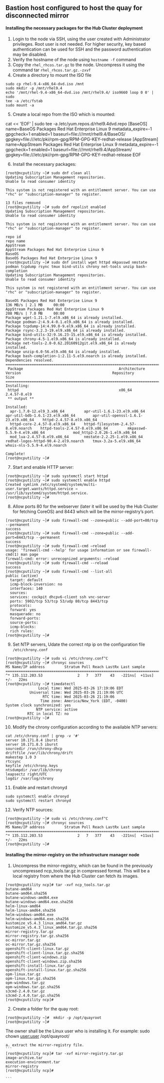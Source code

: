 ## Bastion host configured to host the quay for disconnected mirror

#### Installing the necessary packages for the Hub Cluster deployment


1. Login to the node via SSH, using the user created with Administrator privileges. Root user is not needed.
    For higher security, key based authentication can be used for SSH and the password authentication may
    be disabled.
2. Verify the hostname of the node using `hostname -f` command
3. Copy the `rhel_rhcos.tar.gz` to the node. Uncompress it using the command tar `rhel_rhcos.tar.gz.-zxvf`
4. Create a directory to mount the ISO file
```
sudo cp rhel-9.4-x86_64-dvd.iso /mnt
sudo mkdir -p /mnt/rhel9.4
echo '/mnt/rhel-9.4-x86_64-dvd.iso /mnt/rhel9.4/ iso9660 loop 0 0' | sudo
tee -a /etc/fstab
sudo mount -a
```
5. Create a local repo from the ISO which is mounted:

cat << 'EOF' | sudo tee -a /etc/yum.repos.d/rhel9.4dvd.repo
[BaseOS]
name=BaseOS Packages Red Hat Enterprise Linux 9
metadata_expire=-1
gpgcheck=1
enabled=1
baseurl=file:///mnt/rhel9.4/BaseOS/
gpgkey=file:///etc/pki/rpm-gpg/RPM-GPG-KEY-redhat-release
[AppStream]
name=AppStream Packages Red Hat Enterprise Linux 9
metadata_expire=-1
gpgcheck=1
enabled=1
baseurl=file:///mnt/rhel9.4/AppStream/
gpgkey=file:///etc/pki/rpm-gpg/RPM-GPG-KEY-redhat-release
EOF

6. Install the necessary packages:

```
[root@ncputility ~]# sudo dnf clean all
Updating Subscription Management repositories.
Unable to read consumer identity

This system is not registered with an entitlement server. You can use "rhc" or "subscription-manager" to register.

13 files removed
[root@ncputility ~]# sudo dnf repolist enabled
Updating Subscription Management repositories.
Unable to read consumer identity

This system is not registered with an entitlement server. You can use "rhc" or "subscription-manager" to register.

repo id                                                                     repo name
AppStream                                                                   AppStream Packages Red Hat Enterprise Linux 9
BaseOS                                                                      BaseOS Packages Red Hat Enterprise Linux 9
[root@ncputility ~]# sudo dnf install wget httpd mkpasswd nmstate podman tcpdump rsync tmux bind-utils chrony net-tools unzip bash-completion
Updating Subscription Management repositories.
Unable to read consumer identity

This system is not registered with an entitlement server. You can use "rhc" or "subscription-manager" to register.

BaseOS Packages Red Hat Enterprise Linux 9                                                                                                                  136 MB/s | 2.1 MB     00:00    
AppStream Packages Red Hat Enterprise Linux 9                                                                                                               208 MB/s | 7.0 MB     00:00    
Package wget-1.21.1-7.el9.x86_64 is already installed.
Package podman-2:4.9.4-0.1.el9.x86_64 is already installed.
Package tcpdump-14:4.99.0-9.el9.x86_64 is already installed.
Package rsync-3.2.3-19.el9.x86_64 is already installed.
Package bind-utils-32:9.16.23-15.el9.x86_64 is already installed.
Package chrony-4.5-1.el9.x86_64 is already installed.
Package net-tools-2.0-0.62.20160912git.el9.x86_64 is already installed.
Package unzip-6.0-56.el9.x86_64 is already installed.
Package bash-completion-1:2.11-5.el9.noarch is already installed.
Dependencies resolved.
============================================================================================================================================================================================
 Package                                            Architecture                           Version                                          Repository                                 Size
============================================================================================================================================================================================
Installing:
 httpd                                              x86_64                                 2.4.57-8.el9                                     
 ** output **

Installed:
  apr-1.7.0-12.el9_3.x86_64         apr-util-1.6.1-23.el9.x86_64            apr-util-bdb-1.6.1-23.el9.x86_64        apr-util-openssl-1.6.1-23.el9.x86_64    httpd-2.4.57-8.el9.x86_64       
  httpd-core-2.4.57-8.el9.x86_64    httpd-filesystem-2.4.57-8.el9.noarch    httpd-tools-2.4.57-8.el9.x86_64         mkpasswd-5.5.9-4.el9.x86_64             mod_http2-2.0.26-1.el9.x86_64   
  mod_lua-2.4.57-8.el9.x86_64       nmstate-2.2.25-1.el9.x86_64             redhat-logos-httpd-90.4-2.el9.noarch    tmux-3.2a-5.el9.x86_64                  whois-nls-5.5.9-4.el9.noarch    

Complete!
[root@ncputility ~]# 
```

7. Start and enable HTTP server:

```
[root@ncputility ~]# sudo systemctl start httpd
[root@ncputility ~]# sudo systemctl enable httpd
Created symlink /etc/systemd/system/multi-user.target.wants/httpd.service → /usr/lib/systemd/system/httpd.service.
[root@ncputility ~]# 
```

8. Allow ports 80 for the webserver (later it will be used by the Hub Cluster for fetching CoreOS) and 8443 which will be the mirror-registry’s port.

```
[root@ncputility ~]# sudo firewall-cmd --zone=public --add-port=80/tcp --permanent
success
[root@ncputility ~]# sudo firewall-cmd --zone=public --add-port=8443/tcp --permanent
success
[root@ncputility ~]# sudo firewall-cmd –reload
usage: 'firewall-cmd --help' for usage information or see firewall-cmd(1) man page
firewall-cmd: error: unrecognized arguments: –reload
[root@ncputility ~]# sudo firewall-cmd --reload
success
[root@ncputility ~]# sudo firewall-cmd --list-all
public (active)
  target: default
  icmp-block-inversion: no
  interfaces: 140
  sources: 
  services: cockpit dhcpv6-client ssh vnc-server
  ports: 5902/tcp 53/tcp 53/udp 80/tcp 8443/tcp
  protocols: 
  forward: yes
  masquerade: no
  forward-ports: 
  source-ports: 
  icmp-blocks: 
  rich rules: 
[root@ncputility ~]# 
```

9. Set NTP servers, Udate the correct ntp ip on the configuration file `/etc/chrony.conf`

```
[root@ncputility ~]# sudo vi /etc/chrony.conf^C
[root@ncputility ~]# chronyc sources
MS Name/IP address         Stratum Poll Reach LastRx Last sample               
===============================================================================
^* 135.112.203.53                2   7   377    43   -221ns[  +11us] +/-   22ms
[root@ncputility ~]# timedatectl 
               Local time: Wed 2025-03-26 17:19:06 EDT
           Universal time: Wed 2025-03-26 21:19:06 UTC
                 RTC time: Wed 2025-03-26 21:19:06
                Time zone: America/New_York (EDT, -0400)
System clock synchronized: yes
              NTP service: active
          RTC in local TZ: no
[root@ncputility ~]# 
```

10. Modify the chrony configuration according to the available NTP servers:

```
cat /etc/chrony.conf | grep -v '#'
server 10.171.8.4 iburst
server 10.171.8.5 iburst
sourcedir /run/chrony-dhcp
driftfile /var/lib/chrony/drift
makestep 1.0 3
rtcsync
keyfile /etc/chrony.keys
ntsdumpdir /var/lib/chrony
leapsectz right/UTC
logdir /var/log/chrony
```

11. Enable and restart chronyd

```
sudo systemctl enable chronyd
sudo systemctl restart chronyd
```

12. Verify NTP sources:

```
[root@ncputility ~]# sudo vi /etc/chrony.conf^C
[root@ncputility ~]# chronyc sources
MS Name/IP address         Stratum Poll Reach LastRx Last sample               
===============================================================================
^* 135.112.203.53                2   7   377    43   -221ns[  +11us] +/-   22ms
[root@ncputility ~]#

```

#### Installing the mirror-registry on the infrastructure manager node

1. Uncompress the mirror-registry, which can be found in the previously uncompressed ncp_tools.tar.gz in compressed format. This will be a local registry from where the Hub Cluster can fetch its images.

```
[root@ncputility ncp]# tar -xvf ncp_tools.tar.gz
butane-amd64
butane-amd64.sha256
butane-windows-amd64.exe
butane-windows-amd64.exe.sha256
helm-linux-amd64
helm-linux-amd64.sha256
helm-windows-amd64.exe
helm-windows-amd64.exe.sha256
kustomize_v5.4.3_linux_amd64.tar.gz
kustomize_v5.4.3_linux_amd64.tar.gz.sha256
mirror-registry.tar.gz
mirror-registry.tar.gz.sha256
oc-mirror.tar.gz
oc-mirror.tar.gz.sha256
openshift-client-linux.tar.gz
openshift-client-linux.tar.gz.sha256
openshift-client-windows.zip
openshift-client-windows.zip.sha256
openshift-install-linux.tar.gz
openshift-install-linux.tar.gz.sha256
opm-linux.tar.gz
opm-linux.tar.gz.sha256
opm-windows.tar.gz
opm-windows.tar.gz.sha256
s3cmd-2.4.0.tar.gz
s3cmd-2.4.0.tar.gz.sha256
[root@ncputility ncp]#
 ```

2. Create a folder for the quay root:

```
[root@ncputility ~]#  mkdir -p /opt/quayroot
[root@ncputility ~]# 
```
The owner shall be the Linux user who is installing it. For example:
sudo chown <user:user> /opt/quayroot/

    a. extract the mirror-registry file.
    ```
    [root@ncputility ncp]# tar -xvf mirror-registry.tar.gz
    image-archive.tar
    execution-environment.tar
    mirror-registry
    [root@ncputility ncp]# 

    ```

